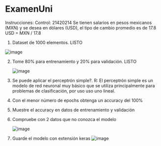 # ExamenUni
Instrucciones: 
Control:  21420214
Se tienen salarios en pesos mexicanos (MXN) y se desea en dólares (USD), el tipo 
de cambio promedio es de 17.8  
USD = MXN / 17.8 
1. Dataset de 1000 elementos. LISTO
 
  ![image](https://github.com/user-attachments/assets/d8f2e234-29c1-4385-b7a2-588d63590a51)

2. Tome 80% para entrenamiento y 20% para validación. LISTO
   
   ![image](https://github.com/user-attachments/assets/247da106-14e2-4fad-8ec6-6fe2df75864d)

3. Se puede aplicar el perceptrón simple?. R: El perceptrón simple es un modelo de red neuronal muy básico que se utiliza principalmente para problemas de clasificación, por uso uso uno lineal.
4. Con el menor número de epochs obtenga un accuracy del 100% 
5. Muestre el accuracy en datos de entrenamiento y validación
6. Compruebe con 2 datos que no conozca el modelo
    
    ![image](https://github.com/user-attachments/assets/1a9d0269-c0f3-4ebc-ae95-c775d5915d55)

7. Guarde el modelo con extensión keras
    ![image](https://github.com/user-attachments/assets/dc714763-6c09-490d-9b77-aeadd0857a1f)




